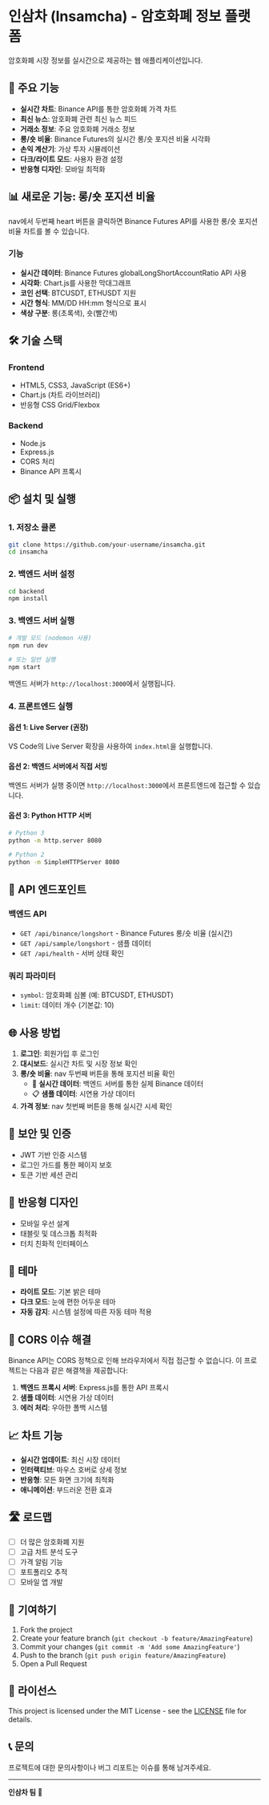 # 인삼차 (Insamcha) - 암호화폐 정보 플랫폼

암호화폐 시장 정보를 실시간으로 제공하는 웹 애플리케이션입니다.

## 🚀 주요 기능

- **실시간 차트**: Binance API를 통한 암호화폐 가격 차트
- **최신 뉴스**: 암호화폐 관련 최신 뉴스 피드
- **거래소 정보**: 주요 암호화폐 거래소 정보
- **롱/숏 비율**: Binance Futures의 실시간 롱/숏 포지션 비율 시각화
- **손익 계산기**: 가상 투자 시뮬레이션
- **다크/라이트 모드**: 사용자 환경 설정
- **반응형 디자인**: 모바일 최적화

## 📊 새로운 기능: 롱/숏 포지션 비율

nav에서 두번째 heart 버튼을 클릭하면 Binance Futures API를 사용한 롱/숏 포지션 비율 차트를 볼 수 있습니다.

### 기능
- **실시간 데이터**: Binance Futures globalLongShortAccountRatio API 사용
- **시각화**: Chart.js를 사용한 막대그래프
- **코인 선택**: BTCUSDT, ETHUSDT 지원
- **시간 형식**: MM/DD HH:mm 형식으로 표시
- **색상 구분**: 롱(초록색), 숏(빨간색)

## 🛠️ 기술 스택

### Frontend
- HTML5, CSS3, JavaScript (ES6+)
- Chart.js (차트 라이브러리)
- 반응형 CSS Grid/Flexbox

### Backend
- Node.js
- Express.js
- CORS 처리
- Binance API 프록시

## 📦 설치 및 실행

### 1. 저장소 클론
```bash
git clone https://github.com/your-username/insamcha.git
cd insamcha
```

### 2. 백엔드 서버 설정
```bash
cd backend
npm install
```

### 3. 백엔드 서버 실행
```bash
# 개발 모드 (nodemon 사용)
npm run dev

# 또는 일반 실행
npm start
```

백엔드 서버가 `http://localhost:3000`에서 실행됩니다.

### 4. 프론트엔드 실행

#### 옵션 1: Live Server (권장)
VS Code의 Live Server 확장을 사용하여 `index.html`을 실행합니다.

#### 옵션 2: 백엔드 서버에서 직접 서빙
백엔드 서버가 실행 중이면 `http://localhost:3000`에서 프론트엔드에 접근할 수 있습니다.

#### 옵션 3: Python HTTP 서버
```bash
# Python 3
python -m http.server 8080

# Python 2
python -m SimpleHTTPServer 8080
```

## 🔧 API 엔드포인트

### 백엔드 API
- `GET /api/binance/longshort` - Binance Futures 롱/숏 비율 (실시간)
- `GET /api/sample/longshort` - 샘플 데이터
- `GET /api/health` - 서버 상태 확인

### 쿼리 파라미터
- `symbol`: 암호화폐 심볼 (예: BTCUSDT, ETHUSDT)
- `limit`: 데이터 개수 (기본값: 10)

## 🌐 사용 방법

1. **로그인**: 회원가입 후 로그인
2. **대시보드**: 실시간 차트 및 시장 정보 확인
3. **롱/숏 비율**: nav 두번째 버튼을 통해 포지션 비율 확인
   - 🔄 **실시간 데이터**: 백엔드 서버를 통한 실제 Binance 데이터
   - 📋 **샘플 데이터**: 시연용 가상 데이터
4. **가격 정보**: nav 첫번째 버튼을 통해 실시간 시세 확인

## 🔐 보안 및 인증

- JWT 기반 인증 시스템
- 로그인 가드를 통한 페이지 보호
- 토큰 기반 세션 관리

## 📱 반응형 디자인

- 모바일 우선 설계
- 태블릿 및 데스크톱 최적화
- 터치 친화적 인터페이스

## 🎨 테마

- **라이트 모드**: 기본 밝은 테마
- **다크 모드**: 눈에 편한 어두운 테마
- **자동 감지**: 시스템 설정에 따른 자동 테마 적용

## 🚨 CORS 이슈 해결

Binance API는 CORS 정책으로 인해 브라우저에서 직접 접근할 수 없습니다. 
이 프로젝트는 다음과 같은 해결책을 제공합니다:

1. **백엔드 프록시 서버**: Express.js를 통한 API 프록시
2. **샘플 데이터**: 시연용 가상 데이터
3. **에러 처리**: 우아한 폴백 시스템

## 📈 차트 기능

- **실시간 업데이트**: 최신 시장 데이터
- **인터랙티브**: 마우스 호버로 상세 정보
- **반응형**: 모든 화면 크기에 최적화
- **애니메이션**: 부드러운 전환 효과

## 🛣️ 로드맵

- [ ] 더 많은 암호화폐 지원
- [ ] 고급 차트 분석 도구
- [ ] 가격 알림 기능
- [ ] 포트폴리오 추적
- [ ] 모바일 앱 개발

## 🤝 기여하기

1. Fork the project
2. Create your feature branch (`git checkout -b feature/AmazingFeature`)
3. Commit your changes (`git commit -m 'Add some AmazingFeature'`)
4. Push to the branch (`git push origin feature/AmazingFeature`)
5. Open a Pull Request

## 📄 라이선스

This project is licensed under the MIT License - see the [LICENSE](LICENSE) file for details.

## 📞 문의

프로젝트에 대한 문의사항이나 버그 리포트는 이슈를 통해 남겨주세요.

---

**인삼차 팀** 🚀
